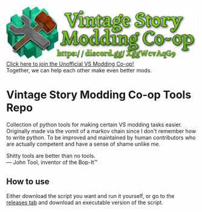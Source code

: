 ![discord.gg/XggWcvAqG9](https://github.com/HugoCortell/vs_rptts/blob/main/media/coopinvite.png)<br>
[Click here to join the Unofficial VS Modding Co-op!](discord.gg/XggWcvAqG9)<br>
Together, we can help each other make even better mods.

# Vintage Story Modding Co-op Tools Repo
Collection of python tools for making certain VS modding tasks easier.<br>
Originally made via the vomit of a markov chain since I don't remember how to write python. To be improved and maintained by human contributors who are actually competent and have a sense of shame unlike me.

Shitty tools are better than no tools.<br>
— John Tool, inventor of the Bop-It™

## How to use
Either download the script you want and run it yourself, or go to the [releases tab](https://github.com/HugoCortell/VS_Modding_Coop_Tools/releases) and download an executable version of the script.
